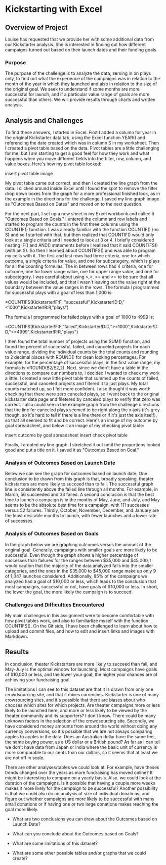 # Kickstarting with Excel

## Overview of Project

Louise has requested that we provide her with some additional data from our Kickstarter analysis.  She is interested in finding out how different campaigns turned out based on their launch dates and their funding goals. 

### Purpose
The purpose of the challenge is to analyze the data, zeroing in on plays only, to find out what the experience of the campaigns was in relation to the month of the year in which they launched and also in relation to the size of the original goal.  We seek to understand if some months are more successful for launch, and if a particular value range of goals are more successful than others. We will provide results through charts and written analysis.

## Analysis and Challenges
To find these answers, I started in Excel.  First I added a column for year in the original Kickstarter data tab, using the Excel function YEAR() and referencing the date created which was in column S in my worksheet. Then I created a pivot table based on the data.  Pivot tables are a little challenging for me, but I am starting to get a good feel for how they work and what happens when you move different fields into the filter, row, column, and value boxes.  Here's how my pivot table looked:

insert pivot table image

My pivot table came out correct, and then I created the line graph from the data.  I clicked around inside Excel until I found the spot to remove the filter drop down boxes from the graph for a more professional finished look, as in the example in the directions for the challenge.  I saved my line graph image as "Outcomes Based on Dates" and moved on to the next question. 

For the next part, I set up a new sheet in my Excel workbook and called it "Outcomes Based on Goals."  I entered the column and row labels and started to program the counts in the first three columns using the COUNTIF() function.  I was already familiar with the function COUNTIF() (no S) and so I started with that, but then realized that COUNTIF() would only look at a single criteria and I needed to look at 3 or 4.  I briefly considered nesting IF() and AND() statements before I realized that it  said COUNTIFS() (with an S).  So then I learned about COUNTIFS() and was able to program my cells with it.  The first and last rows had three criteria, one for which outcome, a single criteria for value, and one for subcategory, which is plays for all the counting formulas. The in between rows had 4 criteria, one for outcome, one for lower range value, one for upper range value, and one for subcategory.   I was careful about using >,<, >= and <= to be sure that all values would be included, and that I wasn't leaving out the value right at the boundary between the value ranges in the rows. The formula I programmed for successful plays with a goal of less than 1,000 is:

=COUNTIFS(Kickstarter!F:F, "successful",Kickstarter!D:D,"<1000",Kickstarter!R:R,"plays")

The formula I programmed for failed plays with a goal of 1000 to 4999 is:

=COUNTIFS(Kickstarter!F:F,"failed",Kickstarter!D:D,">=1000",Kickstarter!D:D,"<=4999",Kickstarter!R:R,"plays")

I then found the total number of projects using the SUM() function, and found the percent of successful, failed, and canceled projects for each value range, dividing the individual counts by the total counts and rounding to 2 decimal places with ROUND() for clean looking percentages.  For example, for the percentage of successful plays, in the first value range, my formula is =ROUND(B2/E2,2). Next, since we didn't have a table in the directions to compare our numbers to, I decided I wanted to check my work a little. I created a new little pivot table that summed up the counts of failed, successful, and canceled projects and filtered it to just plays.  My total counts matched up, so I felt more confident. I also thought it was worth checking that there were zero canceled plays, so I went back to the original kickstarter data page and filetered by canceled plays to verify that zero was correct. I also could see in the example graph from the challenge directions that the line for canceled plays seemed to be right along the x axis (it's grey though, so it's hard to tell if there is a line there or if it's just the axis itself), so that all seemed to fit and be correct.  Here's an image of my outcome by goal spreadsheet, and below it an image of my checking pivot table:

insert outcome by goal spreadsheet
insert check pivot table

Finally, I created my line graph.  I stretched it out until the proportions looked good and put a title on it.  I saved it as "Outcomes Based on Goal."

### Analysis of Outcomes Based on Launch Date

Below we can see the graph for outcomes based on launch date.  One conclusion to be drawn from this graph is that, broadly speaking, theater kickstarters are more likely to succeed than to fail.  The successful graph line is consistently above the failed line through all months.  For example, in March, 56 succeeded and 33 failed.  A second conclusion is that the best time to launch a campaign is in the months of May, June, and July, and May seems to be the absolute best time for a campaign, with 111 successes versus 52 failures.  Thirdly, October, November, December, and January are the least desirable months to launch, with fewer launches and a lower rate of successes.  


### Analysis of Outcomes Based on Goals

In the graph below we are graphing outcomes versus the amount of the original goal.  Generally, campaigns with smaller goals are more likely to be successful.  Even though the graph shows a higher percentage of successes than failures for the ranges between $35,000 and $45,000,  I would caution that the majority of the data analyzed falls into the smaller categories, and the ones in the $35,000 to $45,000 range make up only 9 of 1,047 launches considered. Additionally, 85% of the campaigns we analyzed had a goal of $10,000 or less, which leads to the conclusion that most campaigns, successful or not, have goals of $10,000 or less. In short, the lower the goal, the more likely the campaign is to succeed.

### Challenges and Difficulties Encountered

My main challenges in this assignment were to become comfortable with how pivot tables work, and also to familiarlize myself with the function COUNTIFS().  On the Git side, I have been challenged to learn about how to upload and commit files, and how to edit and insert links and images with Markdown.

## Results

In conclusion, theater Kickstarters are more likely to succeed than fail, and May-July is the optimal window for launching. Most campaigns have goals of $10,000 or less, and the lower your goal, the higher your chances are of achieving your fundraising goal.

The limitations I can see to this dataset are that it is drawn from only one crowdsourcing site, and that it mixes currencies.  Kickstarter is one of many crowsourcing sites, and it's possible that there are biases about who chooses which sites for which projects.  Are theater campaigns more or less likely to be launched here, and more or less likely to be viewed by the theater community and its supporters? I don't know.  There could be many unknown factors in the selection of the crowdsourcing site.  Secondly, we have considered money amounts from around the world without doing any currency conversions, so it's possible that we are not always comparing apples to apples in the data.  Does an Australian dollar have the same feel, the same buying power, as a US dollar or a British pound?  As far as I can tell we don't have data from Japan or India where the basic unit of currency is more comparable to our cents than our dollars, so it seems that at least we are not off in scale.  


There are other analyses/tables we could look at.  For example, have theses trends changed over the years as more fundraising has moved online? It might be interesting to compare on a yearly basis.  Also, we could look at the duration of the campaigns.  Is it possible that having a couple more weeks makes it more likely for the campaign to be successful?  Another possibility is that we could also do an analysis of size of individual donations, and figure out whether campaigns are more likely to be successful with many small donations or if having one or two large donations makes reaching the goal more likely.  


- What are two conclusions you can draw about the Outcomes based on Launch Date?

- What can you conclude about the Outcomes based on Goals?

- What are some limitations of this dataset?

- What are some other possible tables and/or graphs that we could create?
